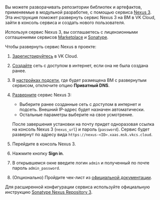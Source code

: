 Вы можете разворачивать репозитории библиотек и артефактов, применяемые в модульной разработке, с помощью сервиса [Nexus 3](https://msk.cloud.vk.com/app/services/marketplace/v2/apps/service/73f3ac8a-5c6e-4ced-a2e3-6ed6caed0fb0/latest/info/). Эта инструкция поможет развернуть сервис Nexus 3 на ВМ в VK Cloud, зайти в консоль сервиса и создать нового пользователя.

Используя сервис Nexus 3, вы соглашаетесь с лицензионными соглашениями сервисов [Marketplace](/ru/intro/start/legal/marketplace) и [Sonatype](https://sonatype.ru/prices).

Чтобы развернуть сервис Nexus в проекте:

1. [Зарегистрируйтесь](/ru/intro/start/account-registration) в VK Cloud.
1. [Создайте](/ru/networks/vnet/service-management/net#sozdanie_seti) сеть с доступом в интернет, если она не была создана ранее.
1. В [настройках подсети](/ru/networks/vnet/service-management/net#redaktirovanie_podseti), где будет размещена ВМ с развернутым сервисом, отключите опцию **Приватный DNS**.
1. [Разверните](../../service-management/pr-instance-add/) сервис Nexus 3:

   - Выберите ранее созданные сеть с доступом в интернет и подсеть. Внешний IP-адрес будет назначен автоматически.
   - Остальные параметры выберите на свое усмотрение.

   После завершения установки на почту придет одноразовая ссылка на консоль Nexus 3 (`nexus_url`) и пароль (`password`). Сервис будет развернут по адресу вида `https://nexus-<ID>.xaas.msk.vkcs.cloud`.

1. Перейдите в консоль Nexus 3.
1. Нажмите кнопку **Sign in**.
1. В открывшемся окне введите логин `admin` и полученный по почте пароль `admin_password`.
1. (Опционально) Пройдите чек-лист из [официальной документации](https://help.sonatype.com/repomanager3/installation-and-upgrades/post-install-checklist).

<info>

Для расширенной конфигурации сервиса используйте официальную инструкцию [Sonatype Nexus Repository 3](https://help.sonatype.com/repomanager3).

</info>
